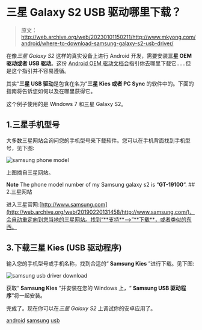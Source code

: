 # 三星 Galaxy S2 USB 驱动哪里下载？

> 原文：<http://web.archive.org/web/20230101150211/http://www.mkyong.com/android/where-to-download-samsung-galaxy-s2-usb-driver/>

在像*三星 Galaxy S2* 这样的真实设备上进行 Android 开发，需要安装**三星 OEM 驱动或者 USB 驱动**。这份 [Android OEM 驱动文档](http://web.archive.org/web/20190220131458/http://developer.android.com/sdk/oem-usb.html)会指引你去哪里下载它……但是这个指引并不容易遵循。

其实“**三星 USB 驱动**是包含在名为“**三星 Kies 或者 PC Sync** 的软件中的。下面的指南将告诉您如何以及在哪里获得它。

这个例子使用的是 Windows 7 和三星 Galaxy S2。

## 1.三星手机型号

大多数三星网站会询问您的手机型号来下载软件。您可以在手机背面找到手机型号，见下图:

![samsung phone model](img/feaae626261ba943513c1ad0de0763ce.png "android-samsung-model")

上图摘自三星网站。

**Note**
The phone model number of my Samsung galaxy s2 is “**GT-19100**“. ## 2.三星网站

进入三星官网:[http://www.samsung.com](http://web.archive.org/web/20190220131458/http://www.samsung.com/)，会自动重定向到您当地的三星网站。找到“**支持**——>”**下载**，或者类似的东西。

 ## 3.下载三星 Kies (USB 驱动程序)

输入您的手机型号或手机名称，找到合适的“ **Samsung Kies** ”进行下载。见下图:

![samsung usb driver download](img/1a2c7b620b17a2ec36bc54b2a9162378.png "android-samsung-USB-driver")

获取“ **Samsung Kies** ”并安装在您的 Windows 上，“ **Samsung USB 驱动程序**”将一起安装。

完成了。现在你可以在*三星 Galaxy S2* 上调试你的安卓应用了。

[android](http://web.archive.org/web/20190220131458/http://www.mkyong.com/tag/android/) [samsung](http://web.archive.org/web/20190220131458/http://www.mkyong.com/tag/samsung/) [usb](http://web.archive.org/web/20190220131458/http://www.mkyong.com/tag/usb/)







